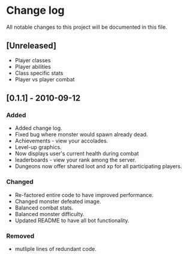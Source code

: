# Change log
All notable changes to this project will be documented in this file.

## [Unreleased]
- Player classes
- Player abilities
- Class specific stats
- Player vs player combat

## [0.1.1] - 2010-09-12
### Added
- Added change log.
- Fixed bug where monster would spawn already dead.
- Achievements - view your accolades.
- Level-up graphics.
- Now displays user's current health during combat
- leaderboards - view your rank among the server.
- Dungeons now offer shared loot and xp for all participating players.


### Changed
- Re-factored entire code to have improved performance.
- Changed monster defeated image.
- Balanced combat stats.
- Balanced monster difficulty.
- Updated README to have all bot functionality.

### Removed
- mutliple lines of redundant code.
